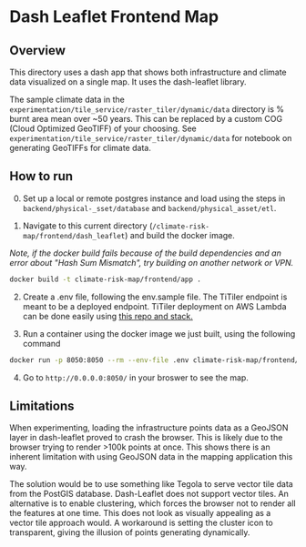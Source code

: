 # Dash Leaflet Frontend Map

## Overview

This directory uses a dash app that shows both infrastructure and climate data visualized on a single map. It uses the dash-leaflet library.

The sample climate data in the `experimentation/tile_service/raster_tiler/dynamic/data` directory is % burnt area mean over ~50 years. This can be replaced by a custom COG (Cloud Optimized GeoTIFF) of your choosing. See `experimentation/tile_service/raster_tiler/dynamic/data` for notebook on generating GeoTIFFs for climate data.


## How to run
0. Set up a local or remote postgres instance and load using the steps in `backend/physical-_sset/database` and `backend/physical_asset/etl`.

1. Navigate to this current directory (`/climate-risk-map/frontend/dash_leaflet`) and build the docker image.

*Note, if the docker build fails because of the build dependencies and an error about "Hash Sum Mismatch", try building on another network or VPN.*

```bash
docker build -t climate-risk-map/frontend/app .
```

2. Create a .env file, following the env.sample file. The TiTiler endpoint is meant to be
a deployed endpoint. TiTiler deployment on AWS Lambda can be done easily using [this repo and stack.](https://github.com/developmentseed/titiler-lambda-layer)

3. Run a container using the docker image we just built, using the following command

```bash
docker run -p 8050:8050 --rm --env-file .env climate-risk-map/frontend/app
```
4. Go to `http://0.0.0.0:8050/` in your broswer to see the map.

## Limitations

When experimenting, loading the infrastructure points data as a GeoJSON layer in dash-leaflet proved to crash the browser. This is likely due to the browser trying to render >100k points at once. This shows there is an inherent limitation with using GeoJSON data in the mapping application this way. 

The solution would be to use something like Tegola to serve vector tile data from the PostGIS database. Dash-Leaflet does not support vector tiles. An alternative is to enable clustering, which forces the browser not to render all the features at one time. This does not look as visually appealing as a vector tile approach would. A workaround is setting the cluster icon to transparent, giving the illusion of points generating dynamically.